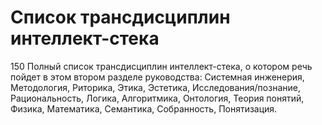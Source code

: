 # Список трансдисциплин интеллект-стека

150 Полный список трансдисциплин интеллект-стека, о котором речь пойдет в этом втором разделе руководства: Системная инженерия, Методология, Риторика, Этика, Эстетика, Исследования/познание, Рациональность, Логика, Алгоритмика, Онтология, Теория понятий, Физика, Математика, Семантика, Собранность, Понятизация.
